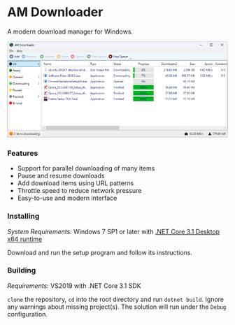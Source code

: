 # AM Downloader

A modern download manager for Windows.

![Screenshot](https://github.com/antikmozib/AM-Downloader/blob/master/Screenshot.png?raw=true)

<h3>Features</h3>

* Support for parallel downloading of many items
* Pause and resume downloads
* Add download items using URL patterns
* Throttle speed to reduce network pressure
* Easy-to-use and modern interface

<h3>Installing</h3>

_System Requirements:_ Windows 7 SP1 or later with [.NET Core 3.1 Desktop x64 runtime](https://dotnet.microsoft.com/download/dotnet-core/current/runtime)

Download and run the setup program and follow its instructions.

<h3>Building</h3>

_Requirements:_ VS2019 with .NET Core 3.1 SDK

`clone` the repository, `cd` into the root directory and run `dotnet build`. Ignore any warnings about missing project(s). The solution will run under the `Debug` configuration.

